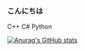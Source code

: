 ### こんにちは

C++
C#
Python

[![Anurag's GitHub stats](https://github-readme-stats.vercel.app/api?username=hama6767)](https://github.com/anuraghazra/github-readme-stats)
